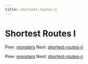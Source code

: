 ```yaml
---
title: shortest-routes-i
---
```




# Shortest Routes I

Prev: [monsters](monsters.md) Next:
[shortest-routes-ii](shortest-routes-ii.md)

Prev: [monsters](monsters.md) Next:
[shortest-routes-ii](shortest-routes-ii.md)
